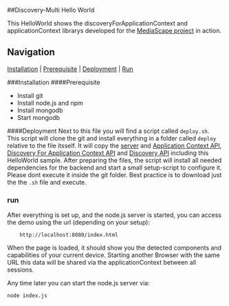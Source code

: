##Discovery-Multi Hello World

This HelloWorld shows the discoveryForApplicationContext and applicationContext librarys developed for the [MediaScape project](http://mediascapeproject.eu/) in action. 

## Navigation
[Installation][] | [Prerequisite][] | [Deployment][]  | [Run][]

###Installation
####Prerequisite
* Install git
* Install node.js and npm
* Install mongodb
* Start mongodb

####Deployment
Next to this file you will find a script called `deploy.sh`.  
This script will clone the git and install everything in a folder called `deploy` relative to the file itsself. It will copy the [server](https://github.com/mediascape/application-context/tree/master/Server) and [Application Context API](../API), [Discovery For Application Context API](../API) and [Discovery API](https://github.com/mediascape/discovery-self/tree/master/API) including this HelloWorld sample. After preparing the files, the script will install all needed dependencies for the backend and start a small setup-script to configure it.   
Please dont execute it inside the git folder. Best practice is to download just the the `.sh` file and execute.  

### run
After everything is set up, and the node.js server is started, you can access the demo using the url (depending on your setup): 
```
    http://localhost:8080/index.html
```
When the page is loaded, it should show you the detected components and capabilities of your current device.
Starting another Browser with the same URL this data will be shared via the applicationContext between all sessions.


Any time later you can start the node.js server via:

```bash
node index.js
```

[Installation]: #installation
[Prerequisite]: #prerequisite
[Deployment]: #deployment
[Run]: #run
